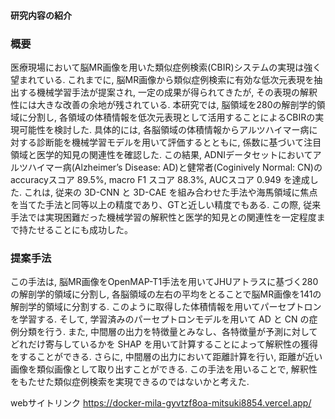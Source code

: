 #### 研究内容の紹介
### 概要
医療現場において脳MR画像を用いた類似症例検索(CBIR)システムの実現は強く望まれている. これまでに, 脳MR画像から類似症例検索に有効な低次元表現を抽出する機械学習手法が提案され, 一定の成果が得られてきたが, その表現の解釈性には大きな改善の余地が残されている. 本研究では, 脳領域を280の解剖学的領域に分割し, 各領域の体積情報を低次元表現として活用することによるCBIRの実現可能性を検討した. 具体的には, 各脳領域の体積情報からアルツハイマー病に対する診断能を機械学習モデルを用いて評価するとともに, 係数に基づいて注目領域と医学的知見の関連性を確認した. この結果, ADNIデータセットにおいてアルツハイマー病(Alzheimer’s Disease: AD)と健常者(Coginively Normal: CN)のaccuracyスコア 89.5%, macro F1 スコア 88.3%, AUCスコア 0.949 を達成した. これは, 従来の 3D-CNN と 3D-CAE を組み合わせた手法や海馬領域に焦点を当てた手法と同等以上の精度であり、GTと近しい精度でもある. この際, 従来手法では実現困難だった機械学習の解釈性と医学的知見との関連性を一定程度まで持たせることにも成功した。

### 提案手法
この手法は, 脳MR画像をOpenMAP-T1手法を用いてJHUアトラスに基づく280の解剖学的領域に分割し, 各脳領域の左右の平均をとることで脳MR画像を141の解剖学的領域に分割する. このように取得した体積情報を用いてパーセプトロンを学習する. そして, 学習済みのパーセプトロンモデルを用いて AD と CN の症例分類を行う. また, 中間層の出力を特徴量とみなし、各特徴量が予測に対してどれだけ寄与しているかを SHAP を用いて計算することによって解釈性の獲得をすることができる. さらに, 中間層の出力において距離計算を行い, 距離が近い画像を類似画像として取り出すことができる. この手法を用いることで, 解釈性をもたせた類似症例検索を実現できるのではないかと考えた.

webサイトリンク
https://docker-mila-gyvtzf8oa-mitsuki8854.vercel.app/
